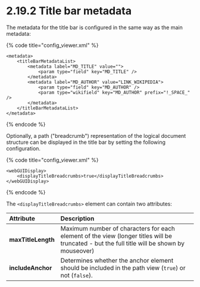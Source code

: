 # 2.19.2 Title bar metadata

The metadata for the title bar is configured in the same way as the main metadata:

{% code title="config\_viewer.xml" %}
```markup
<metadata>
    <titleBarMetadataList>
        <metadata label="MD_TITLE" value="">
            <param type="field" key="MD_TITLE" />
        </metadata>
        <metadata label="MD_AUTHOR" value="LINK_WIKIPEDIA">
            <param type="field" key="MD_AUTHOR" />
            <param type="wikifield" key="MD_AUTHOR" prefix="!_SPACE_"  />
        </metadata>
    </titleBarMetadataList>
</metadata>
```
{% endcode %}

Optionally, a path \("breadcrumb"\) representation of the logical document structure can be displayed in the title bar by setting the following configuration.

{% code title="config\_viewer.xml" %}
```markup
<webGUIDisplay>
    <displayTitleBreadcrumbs>true</displayTitleBreadcrumbs>
</webGUIDisplay>
```
{% endcode %}

The `<displayTitleBreadcrumbs>` element can contain two attributes:

| **Attribute** | Description |
| :--- | :--- |
| **maxTitleLength** | Maximum number of characters for each element of the view \(longer titles will be truncated - but the full title will be shown by mouseover\) |
| **includeAnchor** | Determines whether the anchor element should be included in the path view \(`true`\) or not \(`false`\). |

